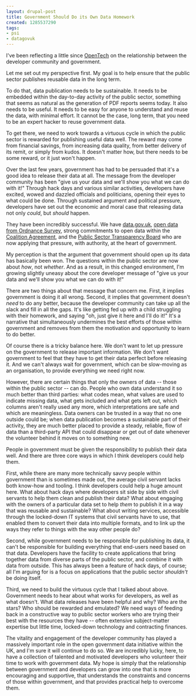 ```yaml
---
layout: drupal-post
title: Government Should Do its Own Data Homework
created: 1285537290
tags:
- psi
- datagovuk
---
```

I've been reflecting a little since [OpenTech](http://www.ukuug.org/events/opentech2010/) on the relationship between the developer community and government.

Let me set out my perspective first. My goal is to help ensure that the public sector publishes reusable data in the long term.

To do that, data publication needs to be sustainable. It needs to be embedded within the day-to-day activity of the public sector, something that seems as natural as the generation of PDF reports seems today. It also needs to be useful. It needs to be easy for anyone to understand and reuse the data, with minimal effort. It cannot be the case, long term, that you need to be an expert hacker to reuse government data.

To get there, we need to work towards a virtuous cycle in which the public sector is rewarded for publishing useful data well. The reward may come from financial savings, from increasing data quality, from better delivery of its remit, or simply from kudos. It doesn't matter how, but there needs to be some reward, or it just won't happen.

Over the last few years, government has had to be persuaded that it's a good idea to release their data at all. The message from the developer community has been "give us your data and we'll show you what we can do with it!" Through hack days and various similar activities, developers have excited, wowed and dazzled officials and politicians, opening their eyes to what could be done. Through sustained argument and political pressure, developers have set out the economic and moral case that releasing data not only *could*, but *should* happen.

They have been incredibly successful. We have [data.gov.uk](http://data.gov.uk/), [open data from Ordnance Survey](http://www.ordnancesurvey.co.uk/oswebsite/opendata/), strong commitments to open data within the [Coalition Agreement](http://programmeforgovernment.hmg.gov.uk/government-transparency/), and the [Public Sector Transparency Board](http://data.gov.uk/blog/new-public-sector-transparency-board-and-public-data-transparency-principles) who are now applying that pressure, with authority, at the heart of government.

My perception is that the argument that government should open up its data has basically been won. The questions within the public sector are now about *how*, not *whether*. And as a result, in this changed environment, I'm growing slightly uneasy about the core developer message of "give us your data and we'll show you what we can do with it!"

There are two things about that message that concern me. First, it implies government is doing it all wrong. Second, it implies that government doesn't *need* to do any better, because the developer community can take up all the slack and fill in all the gaps. It's like getting fed up with a child struggling with their homework, and saying "oh, just give it here and I'll do it!" It's a narrative that simultaneously undermines the best efforts of those within government and removes from them the motivation and opportunity to learn to do better.

<!--break-->

Of course there is a tricky balance here. We don't want to let up pressure on the government to release important information. We don't want government to feel that they have to get their data perfect before releasing it. And we can't always wait for government, which can be slow-moving as an organisation, to provide everything we need right now.

However, there are certain things that only the owners of data -- those within the public sector -- can do. People who own data understand it so much better than third parties: what codes mean, what values are used to indicate missing data, what gets included and what gets left out, which columns aren't really used any more, which interpretations are safe and which are meaningless. Data owners can be trusted in a way that no one outside could be; when data publication becomes a sustainable part of their activity, they are much better placed to provide a steady, reliable, flow of data than a third-party API that could disappear or get out of date whenever the volunteer behind it moves on to something new.

People in government must be given the responsibility to publish their data well. And there are three core ways in which I think developers could help them.

First, while there are many more technically savvy people within government than is sometimes made out, the average civil servant lacks both know-how and tooling. I think developers could help a huge amount here. What about hack days where developers sit side by side with civil servants to help them clean and publish their data? What about engaging with the owners of a particular data set to help *them* to publish it in a way that was reusable and sustainable? What about writing services, accessible through the locked-down IT systems that civil servants have to use, that enabled them to convert their data into multiple formats, and to link up the ways they refer to things with the way other people do?

Second, while government needs to be responsible for publishing its data, it can't be responsible for building everything that end-users need based on that data. Developers have the facility to create applications that bring together data from diverse parts of the public sector, and combine it with data from outside. This has always been a feature of hack days, of course; all I'm arguing for is a focus on applications that the public sector *shouldn't* be doing itself.

Third, we need to build the virtuous cycle that I talked about above. Government needs to hear about what works for developers, as well as what doesn't. What data releases have been helpful and why? Who are the stars? Who should be rewarded and emulated? We need ways of feeding back in a constructive way to public sector workers who are trying their best with the resources they have -- often extensive subject-matter expertise but little time, locked-down technology and contracting finances.

The vitality and engagement of the developer community has played a massively important role in the open government data initiative within the UK, and I'm sure it will continue to do so. We are incredibly lucky, here, to have a collection of talented and motivated developers who volunteer their time to work with government data. My hope is simply that the relationship between government and developers can grow into one that is more encouraging and supportive, that understands the constraints and concerns of those within government, and that provides practical help to overcome them.
